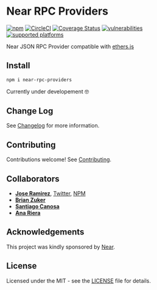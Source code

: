 Near RPC Providers
==================

[![npm](https://img.shields.io/npm/v/near-rpc-providers)](https://www.npmjs.com/package/near-rpc-providers)
[![CircleCI](https://circleci.com/gh/blockcoders/near-rpc-providers/tree/main.svg?style=svg)](https://circleci.com/gh/blockcoders/near-rpc-providers/tree/main)
[![Coverage Status](https://coveralls.io/repos/github/blockcoders/near-rpc-providers/badge.svg?branch=main)](https://coveralls.io/github/blockcoders/near-rpc-providers?branch=main)
[![vulnerabilities](https://img.shields.io/snyk/vulnerabilities/npm/near-rpc-providers)](https://snyk.io/test/github/blockcoders/near-rpc-providers)
[![supported platforms](https://img.shields.io/badge/platforms-Express%20%26%20Fastify-green)](https://img.shields.io/badge/platforms-Express%20%26%20Fastify-green)

Near JSON RPC Provider compatible with [ethers.js](https://github.com/ethers-io/ethers.js/)

## Install

```sh
npm i near-rpc-providers
```

Currently under developement 🤓

## Change Log

See [Changelog](CHANGELOG.md) for more information.

## Contributing

Contributions welcome! See [Contributing](CONTRIBUTING.md).

## Collaborators

* [__Jose Ramirez__](https://github.com/jarcodallo), [Twitter](https://twitter.com/jarcodallo), [NPM](https://www.npmjs.com/~jarcodallo)
* [__Brian Zuker__](https://github.com/bzuker)
* [__Santiago Canosa__](https://github.com/canissj)
* [__Ana Riera__](https://github.com/AnnRiera)

## Acknowledgements

This project was kindly sponsored by [Near](https://near.org/).

## License

Licensed under the MIT - see the [LICENSE](LICENSE) file for details.
